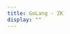 ```yaml
---
title: GoLang - ZK
display: ""
---
```


<SubNav/>

<ClientOnly>
  <Plum/>
</ClientOnly>

<ListPosts type="GoLang"/>
